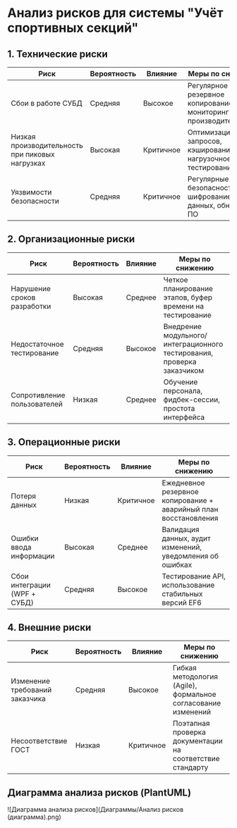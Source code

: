 # Анализ рисков для системы "Учёт спортивных секций"

## 1. Технические риски

| Риск                        | Вероятность | Влияние    | Меры по снижению                                                                 |
|-----------------------------|-------------|------------|----------------------------------------------------------------------------------|
| Сбои в работе СУБД         | Средняя     | Высокое    | Регулярное резервное копирование, мониторинг производительности                 |
| Низкая производительность при пиковых нагрузках | Высокая | Критичное | Оптимизация запросов, кэширование, нагрузочное тестирование                     |
| Уязвимости безопасности    | Средняя     | Критичное | Регулярные аудиты безопасности, шифрование данных, обновления ПО                |

## 2. Организационные риски

| Риск                     | Вероятность | Влияние   | Меры по снижению                                                                 |
|--------------------------|-------------|-----------|----------------------------------------------------------------------------------|
| Нарушение сроков разработки | Высокая    | Среднее   | Четкое планирование этапов, буфер времени на тестирование                        |
| Недостаточное тестирование | Средняя    | Высокое   | Внедрение модульного/интеграционного тестирования, проверка заказчиком          |
| Сопротивление пользователей | Низкая    | Среднее   | Обучение персонала, фидбек-сессии, простота интерфейса                          |

## 3. Операционные риски

| Риск                 | Вероятность | Влияние    | Меры по снижению                                                                 |
|----------------------|-------------|------------|----------------------------------------------------------------------------------|
| Потеря данных       | Низкая      | Критичное  | Ежедневное резервное копирование + аварийный план восстановления                |
| Ошибки ввода информации | Высокая   | Среднее    | Валидация данных, аудит изменений, уведомления об ошибках                       |
| Сбои интеграции (WPF + СУБД) | Средняя | Высокое  | Тестирование API, использование стабильных версий EF6                           |

## 4. Внешние риски

| Риск                 | Вероятность | Влияние    | Меры по снижению                                                                 |
|----------------------|-------------|------------|----------------------------------------------------------------------------------|
| Изменение требований заказчика | Средняя | Высокое  | Гибкая методология (Agile), формальное согласование изменений                   |
| Несоответствие ГОСТ  | Низкая      | Критичное  | Поэтапная проверка документации на соответствие стандарту                        |

## Диаграмма анализа рисков (PlantUML)

![Диаграмма анализа рисков](Диаграммы/Анализ рисков (диаграмма).png)